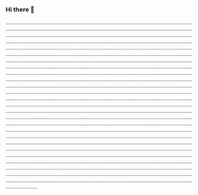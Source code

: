 ### Hi there 👋

.............................................................................................................................................................................................................................................................................................................................................................................................................................................................................................................................................................................................................................................................................................................................................................................................................................................................................................................................................................................................................................................................................................................................................................................................................................................................................................................................................................................................................................................................................................................................................................................................................................................................................................................................................................................................................................................................................................................................................................................................................................................................................................................................................................................................................................................................................................................................................................................................................................................................................................................................................................................................................................................................................................................................................................................................................................................................................................................................................................................................................................................................................................................................................................................................................................................................................................................................................................................